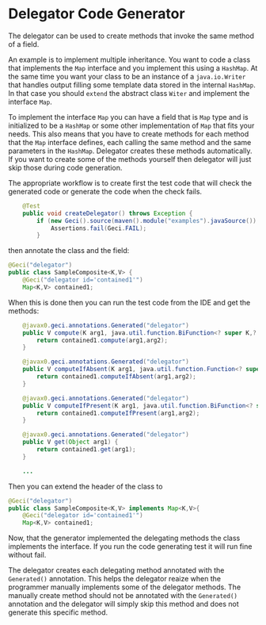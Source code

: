 # Delegator Code Generator

The delegator can be used to create methods that invoke the same method of a field. 

An example is to implement multiple inheritance. You want to code a class that implements the `Map` interface and
you implement this using a `HashMap`. At the same time you want your class to be an instance of a `java.io.Writer`
that handles output filling some template data stored in the internal `HashMap`. In that case you should `extend`
the abstract class `Witer` and implement the interface `Map`.

To implement the interface `Map` you can have a field that is `Map` type and is initialized to be a `HashMap` or
some other implementation of `Map` that fits your needs. This also means that you have to create methods for each
method that the `Map` interface defines, each calling the same method and the same parameters in the `HashMap`.
Delegator creates these methods automatically. If you want to create some of the methods yourself then delegator
will just skip those during code generation.

The appropriate workflow is to create first the test code that will check the generated code or
generate the code when the check fails.

```java
    @Test
    public void createDelegator() throws Exception {
        if (new Geci().source(maven().module("examples").javaSource()).register(new Delegator()).generate()) {
            Assertions.fail(Geci.FAIL);
        }
```

then annotate the class and the field:

```java
@Geci("delegator")
public class SampleComposite<K,V> {
    @Geci("delegator id='contained1'")
    Map<K,V> contained1;
```

When this is done then you can run the test code from the IDE and get the methods:

```java
    @javax0.geci.annotations.Generated("delegator")
    public V compute(K arg1, java.util.function.BiFunction<? super K,? super V,? extends V> arg2) {
        return contained1.compute(arg1,arg2);
    }

    @javax0.geci.annotations.Generated("delegator")
    public V computeIfAbsent(K arg1, java.util.function.Function<? super K,? extends V> arg2) {
        return contained1.computeIfAbsent(arg1,arg2);
    }

    @javax0.geci.annotations.Generated("delegator")
    public V computeIfPresent(K arg1, java.util.function.BiFunction<? super K,? super V,? extends V> arg2) {
        return contained1.computeIfPresent(arg1,arg2);
    }

    @javax0.geci.annotations.Generated("delegator")
    public V get(Object arg1) {
        return contained1.get(arg1);
    }

    ...
```


Then you can extend the header of the class to

```java
@Geci("delegator")
public class SampleComposite<K,V> implements Map<K,V>{
    @Geci("delegator id='contained1'")
    Map<K,V> contained1;
```

Now, that the generator implemented the delegating methods the class implements the interface. If you
run the code generating test it will run fine without fail.

The delegator creates each delegating method annotated with the `Generated()` annotation. This helps the delegator
reaize when the programmer manually implements some of the delegator methods. The manually create method
should not be annotated with the `Generated()` annotation and the delegator will simply skip this method
and does not generate this specific method.